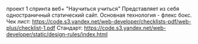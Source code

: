 проект 1 спринта веб+ "Научиться учиться"
Представляет из себя одностраничный статический сайт.
Основная технология - флекс бокс.
Чек лист: https://code.s3.yandex.net/web-developer/checklists-pdf/web-plus/checklist-1.pdf
Стандарт: https://code.s3.yandex.net/web-developer/static/design-rules/index.html
